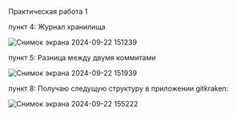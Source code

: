 Практическая работа 1

пункт 4:
Журнал хранилища

![Снимок экрана 2024-09-22 151239](https://github.com/user-attachments/assets/f940e0fe-360a-4682-950e-5e1b2f38a3e5)

пункт 5:
Разница между двумя коммитами

![Снимок экрана 2024-09-22 151939](https://github.com/user-attachments/assets/4d5116f2-f4c5-447a-b67b-41eada574e3e)

пункт 8:
Получаю следущую структуру в приложении gitkraken:

![Снимок экрана 2024-09-22 155222](https://github.com/user-attachments/assets/0c87a898-f3c5-4ba1-879c-955a122ab037)
